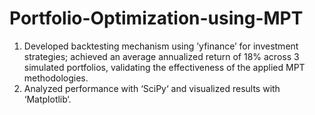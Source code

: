 # Portfolio-Optimization-using-MPT
 1. Developed backtesting mechanism using ’yfinance’ for investment strategies; achieved an average annualized return of
 18% across 3 simulated portfolios, validating the effectiveness of the applied MPT methodologies.
 2. Analyzed performance with ‘SciPy‘ and visualized results with ‘Matplotlib‘.
